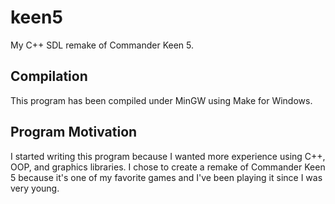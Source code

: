 keen5
=====

My C++ SDL remake of Commander Keen 5.

Compilation
-----------

This program has been compiled under MinGW using Make for Windows.

Program Motivation
------------------

I started writing this program because I wanted more experience using C++, OOP,
and graphics libraries. I chose to create a remake of Commander Keen 5
because it's one of my favorite games and I've been playing it since I was
very young.
